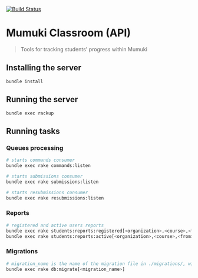 [![Build Status](https://travis-ci.org/mumuki/mumuki-classroom-api.svg?branch=master)](https://travis-ci.org/mumuki/mumuki-classroom-api)

# Mumuki Classroom (API)
> Tools for tracking students' progress within Mumuki

## Installing the server

```
bundle install
```

## Running the server

```
bundle exec rackup
```

## Running tasks

### Queues processing

```bash
# starts commands consumer
bundle exec rake commands:listen

# starts submissions consumer
bundle exec rake submissions:listen

# starts resubmissions consumer
bundle exec rake resubmissions:listen
```

### Reports

```bash
# registered and active users reports
bundle exec rake students:reports:registered[<organization>,<course>,<from>,<to>,<json|table|csv>]
bundle exec rake students:reports:active[<organization>,<course>,<from>,<to>,<json|table|csv>]
```

### Migrations

```bash
# migration_name is the name of the migration file in ./migrations/, without extension and the "migrate_" prefeix
bundle exec rake db:migrate[<migration_name>]
```
